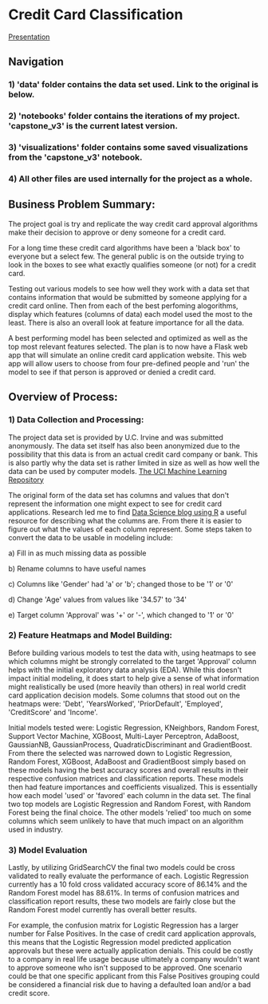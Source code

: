 # Credit Card Classification

[Presentation](https://docs.google.com/presentation/d/1KAX45m0vJLl9hF3pMOYaTrom7tYX2pT7DlNWmYQPaZs/edit?usp=sharing)

## Navigation

### 1) 'data' folder contains the data set used. Link to the original is below.
### 2) 'notebooks' folder contains the iterations of my project. 'capstone_v3' is the current latest version.
### 3) 'visualizations' folder contains some saved visualizations from the 'capstone_v3' notebook.
### 4) All other files are used internally for the project as a whole.

## Business Problem Summary:
The project goal is try and replicate the way credit card approval algorithms make their decision to approve or deny someone for a credit card.

For a long time these credit card algorithms have been a 'black box' to everyone but a select few. The general public is on the outside trying to look in the boxes to see what exactly qualifies someone (or not) for a credit card.

Testing out various models to see how well they work with a data set that contains information that would be submitted by someone applying for a credit card online. Then from each of the best perfoming alogorithms, display which features (columns of data) each model used the most to the least. There is also an overall look at feature importance for all the data.

A best performing model has been selected and optimized as well as the top most relevant features selected. The plan is to now have a Flask web app that will simulate an online credit card application website. This web app will allow users to choose from four pre-defined people and 'run' the model to see if that person is approved or denied a credit card.

## Overview of Process:

### 1) Data Collection and Processing:
The project data set is provided by U.C. Irvine and was submitted anonymously. The data set itself has also been anonymized due to the possibility that this data is from an actual credit card company or bank. This is also partly why the data set is rather limited in size as well as how well the data can be used by computer models. [The UCI Machine Learning Repository](https://archive.ics.uci.edu/ml/datasets/credit+approval)

The original form of the data set has columns and values that don't represent the information one might expect to see for credit card applications. 
Research led me to find [Data Science blog using R](https://nycdatascience.com/blog/student-works/credit-card-approval-analysis/) a useful resource for describing what the columns are. From there it is easier to figure out what the values of each column represent. Some steps taken to convert the data to be usable in modeling include:

a) Fill in as much missing data as possible

b) Rename columns to have useful names

c) Columns like 'Gender' had 'a' or 'b'; changed those to be '1' or '0'

d) Change 'Age' values from values like '34.57' to '34'

e) Target column 'Approval' was '+' or '-', which changed to '1' or '0'

### 2) Feature Heatmaps and Model Building:
Before building various models to test the data with, using heatmaps to see which columns might be strongly correlated to the target 'Approval' column helps with the initial exploratory data analysis (EDA). While this doesn't impact initial modeling, it does start to help give a sense of what information might realistically be used (more heavily than others) in real world credit card application decision models.
Some columns that stood out on the heatmaps were: 'Debt', 'YearsWorked', 'PriorDefault', 'Employed', 'CreditScore' and 'Income'.

Initial models tested were: Logistic Regression, KNeighbors, Random Forest, Support Vector Machine, XGBoost, Multi-Layer Perceptron, AdaBoost, GaussianNB, GaussianProcess, QuadraticDiscriminant and GradientBoost. From there the selected was narrowed down to Logistic Regression, Random Forest, XGBoost, AdaBoost and GradientBoost simply based on these models having the best accuracy scores and overall results in their respective confusion matrices and classification reports. These models then had feature importances and coefficients visualized. This is essentially how each model 'used' or 'favored' each column in the data set. The final two top models are Logistic Regression and Random Forest, with Random Forest being the final choice. The other models 'relied' too much on some columns which seem unlikely to have that much impact on an algorithm used in industry.

### 3) Model Evaluation
Lastly, by utilizing GridSearchCV the final two models could be cross validated to really evaluate the performance of each. Logistic Regression currently has a 10 fold cross validated accuracy score of 86.14% and the Random Forest model has 88.61%. In terms of confusion matrices and classification report results, these two models are fairly close but the Random Forest model currently has overall better results.

For example, the confusion matrix for Logistic Regression has a larger number for False Positives. In the case of credit card application approvals, this means that the Logistic Regression model predicted application approvals but these were actually application denials. This could be costly to a company in real life usage because ultimately a company wouldn't want to approve someone who isn't supposed to be approved. One scenario could be that one specific applicant from this False Positives grouping could be considered a financial risk due to having a defaulted loan and/or a bad credit score.
